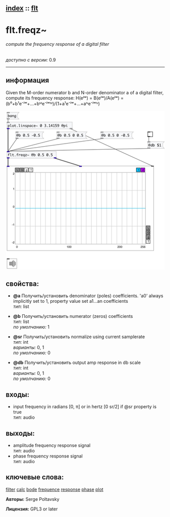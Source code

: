[index](index.html) :: [flt](category_flt.html)
---

# flt.freqz~

###### compute the frequency response of a digital filter

*доступно с версии:* 0.9

---


## информация
Given the M-order numerator b and N-order denominator a of a digital filter, compute its frequency response: H(eʲʷ) = B(eʲʷ)/A(eʲʷ) = (b⁰+b¹e⁻ʲʷ+...+bᴹe⁻ʲʷᴹ)/(1+a¹e⁻ʲʷ+...+aᴺe⁻ʲʷᴺ)


[![example](../examples/img/flt.freqz~.jpg)](../examples/pd/flt.freqz~.pd)







## свойства:

* **@a** 
Получить/установить denominator (poles) coefficients. &#39;a0&#39; always implicitly set to 1, property
value set a1...an coefficients<br>
_тип:_ list<br>

* **@b** 
Получить/установить numerator (zeros) coefficients<br>
_тип:_ list<br>
_по умолчанию:_ 1<br>

* **@sr** 
Получить/установить normalize using current samplerate<br>
_тип:_ int<br>
_варианты:_ 0, 1<br>
_по умолчанию:_ 0<br>

* **@db** 
Получить/установить output amp response in db scale<br>
_тип:_ int<br>
_варианты:_ 0, 1<br>
_по умолчанию:_ 0<br>



## входы:

* input frequency in radians [0, π] or in hertz [0 sr/2] if @sr property is true<br>
_тип:_ audio



## выходы:

* amplitude frequency response signal<br>
_тип:_ audio
* phase frequency response signal<br>
_тип:_ audio



## ключевые слова:

[filter](keywords/filter.html)
[calc](keywords/calc.html)
[bode](keywords/bode.html)
[frequence](keywords/frequence.html)
[response](keywords/response.html)
[phase](keywords/phase.html)
[plot](keywords/plot.html)






**Авторы:** Serge Poltavsky




**Лицензия:** GPL3 or later





